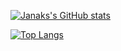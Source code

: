 [![Janaks's GitHub stats](https://github-readme-stats.vercel.app/api?username=jkvithanage)](https://github.com/anuraghazra/github-readme-stats)

[![Top Langs](https://github-readme-stats.vercel.app/api/top-langs/?username=jkvithanage&langs_count=10)](https://github.com/anuraghazra/github-readme-stats)
